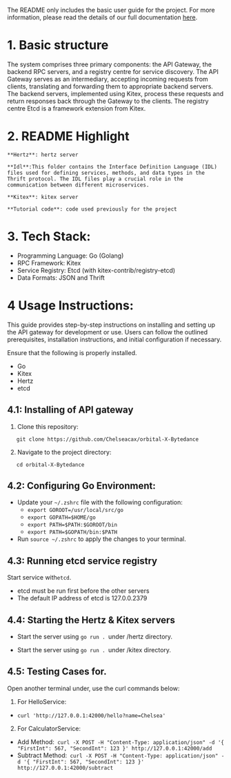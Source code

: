 <!-----

Yay, no errors, warnings, or alerts!

Conversion time: 0.5 seconds.


Using this Markdown file:

1. Paste this output into your source file.
2. See the notes and action items below regarding this conversion run.
3. Check the rendered output (headings, lists, code blocks, tables) for proper
   formatting and use a linkchecker before you publish this page.

Conversion notes:

* Docs to Markdown version 1.0β34
* Sun Jul 23 2023 19:32:22 GMT-0700 (PDT)
* Source doc: readme
----->

The README only includes the basic user guide for the project. For more information, please read the details of our full documentation [here](bit.ly/APIGatewayDocumentation).


# 1. Basic structure

The system comprises three primary components: the API Gateway, the backend RPC servers, and a registry centre for service discovery. The API Gateway serves as an intermediary, accepting incoming requests from clients, translating and forwarding them to appropriate backend servers. The backend servers, implemented using Kitex, process these requests and return responses back through the Gateway to the clients. The registry centre Etcd is a framework extension from Kitex.


# 2. README Highlight

	**Hertz**: hertz server

	**Idl**:This folder contains the Interface Definition Language (IDL) files used for defining services, methods, and data types in the Thrift protocol. The IDL files play a crucial role in the communication between different microservices.

	**Kitex**: kitex server

	**Tutorial code**: code used previously for the project


# 3. Tech Stack:

* Programming Language: Go (Golang)
* RPC Framework: Kitex
* Service Registry: Etcd (with kitex-contrib/registry-etcd)
* Data Formats: JSON and Thrift



# 4 Usage Instructions:

This guide provides step-by-step instructions on installing and setting up the API gateway for development or use. Users can follow the outlined prerequisites, installation instructions, and initial configuration if necessary.

Ensure that the following is properly installed.


* Go
* Kitex
* Hertz
* etcd


## 4.1: Installing of API gateway




1. Clone this repository:


```
   git clone https://github.com/Chelseacax/orbital-X-Bytedance

```



2. Navigate to the project directory:


```
   cd orbital-X-Bytedance
```



## 4.2: Configuring Go Environment:



* Update your `~/.zshrc` file with the following configuration:
    * `export GOROOT=/usr/local/src/go`
    * `export GOPATH=$HOME/go`
    * `export PATH=$PATH:$GOROOT/bin`
    * `export PATH=$GOPATH/bin:$PATH`
* Run `source ~/.zshrc` to apply the changes to your terminal.


## 4.3: Running etcd service registry

Start service with` etcd `. 


* etcd must be run first before the other servers
* The default IP address of etcd is 127.0.0.2379


## 4.4: Starting the Hertz & Kitex servers

- Start the server using `go run . `under /hertz directory.

- Start the server using `go run . `under /kitex directory.


## 4.5: Testing Cases for.

Open another terminal under, use the curl commands below:



1. For HelloService:
* `curl 'http://127.0.0.1:42000/hello?name=Chelsea'`
2. For CalculatorService:
* Add Method:` curl -X POST -H "Content-Type: application/json" -d '{ "FirstInt": 567, "SecondInt": 123 }' http://127.0.0.1:42000/add`
* Subtract Method:` curl -X POST -H "Content-Type: application/json" -d '{ "FirstInt": 567, "SecondInt": 123 }' http://127.0.0.1:42000/subtract`





